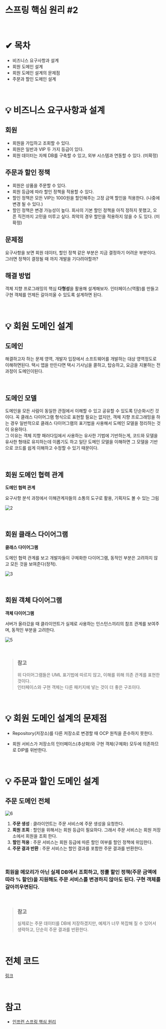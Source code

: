 # 스프링 핵심 원리 #2  

<br/>

# ✔ 목차
* 비즈니스 요구사항과 설계
* 회원 도메인 설계
* 회원 도메인 설계의 문제점
* 주문과 할인 도메인 설계
  
<br/>

# 💡 비즈니스 요구사항과 설계

## **회원**

* 회원을 가입하고 조회할 수 있다.
* 회원은 일반과 VIP 두 가지 등급이 있다.
* 회원 데이터는 자체 DB를 구축할 수 있고, 외부 시스템과 연동할 수 있다. (미확정)

## **주문과 할인 정책**

* 회원은 상품을 주문할 수 있다.
* 회원 등급에 따라 할인 정책을 적용할 수 있다.
* 할인 정책은 모든 VIP는 1000원을 할인해주는 고정 금액 할인을 적용한다. (나중에 변경 될 수 있다.)
* 할인 정책은 변경 가능성이 높다. 회사의 기본 할인 정책을 아직 정하지 못했고, 오픈 직전까지 고민을 미루고 싶다. 최악의 경우 할인을 적용하지 않을 수 도 있다. (미확정)

## **문제점**

요구사항을 보면 회원 데이터, 할인 정책 같은 부분은 지금 결정하기 어려운 부분이다. 그러면 정책이 결정될 때 까지 개발을 기다려야할까?

## **해결 방법**

객체 지향 프로그래밍의 핵심 **다형성**을 활용해 설계해보자. 인터페이스(역활)를 만들고 구현 객체를 언제든 갈아끼울 수 있도록 설계하면 된다.

<br/>

# 💡 회원 도메인 설계

## **도메인**

해결하고자 하는 문제 영역, 개발자 입장에서 소프트웨어를 개발하는 대상 영역정도로 이해하면된다. 택시 앱을 만든다면 택시 기사님을 콜하고, 탑승하고, 요금을 지불하는 전 과정이 도메인이된다.

<br/>

## **도메인 모델**

도메인을 모든 사람이 동일한 관점에서 이해할 수 있고 공유할 수 있도록 단순화시킨 것이다. 꼭 클래스 다이어그램 형식으로 표현할 필요는 없지만, 객체 지향 프로그래밍을 하는 경우 일반적으로 클래스 다이어그램의 표기법을 사용해서 도메인 모델을 정리하는 것이 유용하다.  
그 이유는 객체 지향 패러다임에서 사용하는 유사한 기법에 기반하는게, 코드와 모델을 유사한 형태로 유지하는데 이롭기도 하고 일단 도메인 모델을 이해하면 그 모델을 기반으로 코드를 쉽게 이해하고 수정할 수 있기 때문이다.

<br/>

## **회원 도메인 협력 관계**

**도메인 협력 관계**  

요구사항 분석 과정에서 이해관계자들의 소통의 도구로 활용, 기획자도 볼 수 있는 그림

![2](https://user-images.githubusercontent.com/55661631/106770581-797d4800-6681-11eb-8b6c-b34af23dfb4a.PNG)


<br/>

## **회원 클래스 다이어그램**

**클래스 다이어그램**  

도메인 협력 관계를 보고 개발자들이 구체화한 다이어그램, 동적인 부분은 고려하지 않고 모든 것을 보여준다(정적).

![3](https://user-images.githubusercontent.com/55661631/106770856-b8130280-6681-11eb-8605-5129dde7a4a7.PNG)


<br/>

## **회원 객체 다이어그램**

**객체 다이어그램**  

서버가 올라갔을 때 클라이언트가 실제로 사용하는 인스턴스끼리의 참조 관계를 보여주며, 동적인 부분을 고려한다.

![5](https://user-images.githubusercontent.com/55661631/106771161-06280600-6682-11eb-9fd6-0a6f0cb0f642.PNG)
  
<br/>

> ### **참고** 
> 위 다이어그램들은 UML 표기법에 따르지 않고, 이해를 위해 의존 관계를 표현한 것이다.  
> 인터페이스와 구현 객체는 다른 패키지에 넣는 것이 더 좋은 구조이다.

<br/>

# 💡 회원 도메인 설계의 문제점

* Repository(저장소)를 다른 저장소로 변경할 때 OCP 원칙을 준수하지 못한다.

* 회원 서비스가 저장소의 인터페이스(추상화)와 구현 객체(구체화) 모두에 의존하므로 DIP를 위반한다.

<br/>

# 💡 주문과 할인 도메인 설계

## **주문 도메인 전체**

![6](https://user-images.githubusercontent.com/55661631/106773441-6455e880-6684-11eb-904b-6a6ffd1ffbbf.png)

1. **주문 생성** : 클라이언트는 주문 서비스에 주문 생성을 요청한다.
2. **회원 조회** : 할인을 위해서는 회원 등급이 필요하다. 그래서 주문 서비스는 회원 저장소에서 회원을 조회
한다.
3. **할인 적용** : 주문 서비스는 회원 등급에 따른 할인 여부를 할인 정책에 위임한다.
4. **주문 결과 반환** : 주문 서비스는 할인 결과를 포함한 주문 결과를 반환한다.

<br/>

### **회원을 메모리가 아닌 실제 DB에서 조회하고, 정률 할인 정책(주문 금액에 따라 % 할인)을 지원해도 주문 서비스를 변경하지 않아도 된다. 구현 객체를 갈아끼우면된다.**

<br/>

> ### **참고**  
> 실제로는 주문 데이터를 DB에 저장하겠지만, 예제가 너무 복잡해 질 수 있어서 생략하고, 단순히 주문 결과를 반환한다.

<br/>

# 전체 코드

[링크](https://github.com/highright96/spring-study/tree/main/%EC%8A%A4%ED%94%84%EB%A7%81%20%ED%95%B5%EC%8B%AC%20%EC%9B%90%EB%A6%AC/core/src/main/java/dev/highright96/core)

<br/>

# 참고

* [인프런 스프링 핵심 원리](https://www.inflearn.com/)
